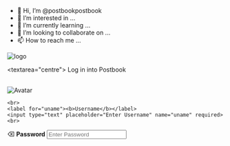 - 👋 Hi, I’m @postbookpostbook
- 👀 I’m interested in ...
- 🌱 I’m currently learning ...
- 💞️ I’m looking to collaborate on ...
- 📫 How to reach me ...

<!---
postbookpostbook/postbookpostbook is a ✨ special ✨ repository because its `README.md` (this file) appears on your GitHub profile.
You can click the Preview link to take a look at your changes.
--->
<html><title>postboook</title>
  <body

<head> <div class="imgcontainer">
  
  
  
  
   <img src="/storage/emulated/0/-1983762891/IMG_20210917_160935.jpg" alt="logo" class="avatar"> </div>
<textarea="centre"></textarea>                Log in into Postbook              </head><br>
        <br>
<form action="action_page.php" method="post">
  <div class="imgcontainer">
    <img src="img_avatar2.png" alt="Avatar" class="avatar">
  </div>

  <div class="container">
    
    
    
    <br>
    <label for="uname"><b>Username</b></label>
    <input type="text" placeholder="Enter Username" name="uname" required>
    <br>
&#x232B;
    <label for="psw"><b>Password</b></label>
    <input type="password" placeholder="Enter Password" name="psw" required>
    <br>
